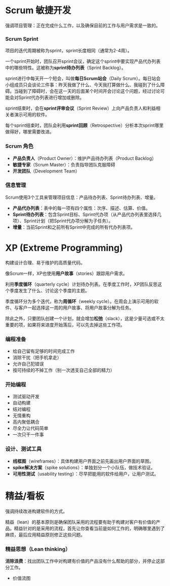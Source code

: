 # Scrum 敏捷开发
强调项目管理：正在完成什么工作，以及确保目前的工作与用户需求是一致的。

### Scrum Sprint
项目的迭代周期被称为sprint，sprint长度相同（通常为2-4周）。

一个sprint开始时，团队召开sprint会议，确定这个sprint中要实现产品代办列表中的哪些特性。这被称为**sprint待办列表**（Sprint Backlog）。

sprint进行中每天开一个短会，叫做**每日Scrum站会**（Daily Scrum）。每日站会小组成员只会谈论三件事：昨天我做了什么、今天我打算做什么、我碰到了什么障碍。当碰到了障碍时，会在这一天的后面某个时间开会讨论这个问题，经过讨论可能会对Sprint代办列表进行增加或删除。

sprint结束时，会在**sprint评审会议**（Sprint Review）上向产品负责人和利益相关者演示可用的软件。

每个sprint结束时，团队会利用**sprint回顾**（Retrospective）分析本次sprint哪里做得好，哪里需要改进。

### Scrum 角色
* **产品负责人**（Product Owner）：维护产品待办列表（Product Backlog）
* **敏捷专家**（Scrum Master）：负责指导团队克服障碍
* **开发团队**（Development Team）

### 信息管理
Scrum使用3个工具来管理项目信息：产品待办列表、Sprint待办列表、增量。
* **产品代办列表**：表中的每一项有四个属性：次序、描述、估算、价值。
* **Sprint待办列表**：包含Sprint目标、Sprint代办项（从产品代办列表里选择几项）、Sprint计划（把Sprint代办项分解为子任务）。
* **增量**：当前Sprint和之前所有Sprint中完成的所有代办列表项。

# XP (Extreme Programming)
构建设计合理、易于维护的高质量代码。

像Scrum一样，XP也使用**用户故事**（stories）跟踪用户需求。

利用**季度循环**（quarterly cycle）计划待办列表。在季度工作时，XP团队反思这个季度发生了什么、讨论这个季度的主题。

季度循环分为多个迭代，称为**周循环**（weekly cycle）。在周会上演示可用的软件、与客户一起选择这一周的用户故事、将用户故事分解为任务。

除此之外，只要团队创建一个计划，就会增加**松弛**（slack），这是少量可选或不太重要的项，如果将来进度开始落后，可以先去掉这些工作项。

### 编程准备
* 给自己留有足够的时间完成工作
* 消除干扰（把手机拿走）
* 允许自己犯错误
* 按可持续的不掉工作（别一次透支自己全部的精力）

### 开始编程
* 测试驱动开发
* 自动构建
* 结对编程
* 无情重构
* 高内聚低耦合
* 尽全力让代码简单
* 一次只干一件事

### 设计、测试工具
* **线框图**（wireframes）：具体构建用户界面之前先画出用户界面的草图。
* **spike解决方案**（spike solutions）：单独划分一个小队伍，做技术验证。
* **可用性测试**（usability testing）：尽早把能用的软件给用户，让用户测试。

# 精益/看板
强调持续改进构建软件的方式。

精益（lean）的基本原则是确保团队采用的流程要有助于构建对客户有价值的产品。精益针对的是采用的流程，首先让你查看当前是如何工作的，明确哪里遇到了麻烦，最后应用精益原则修正这些问题。

### 精益思想（Lean thinking）
**消除浪费**：找出团队工作中对构建有价值的产品没有什么帮助的部分，并停止这部分工作。
* 价值流图
